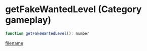 # getFakeWantedLevel (Category gameplay)

```js
function getFakeWantedLevel(): number
```

[filename](getFakeWantedLevel_m.md ':include')
